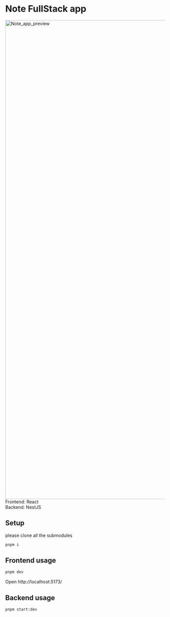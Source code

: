 # Note FullStack app
<img width="1510" alt="Note_app_preview" src="https://github.com/TypeErrorEngine2022/Note_FullStack_app/assets/63503373/760c7341-af46-4566-982e-28c48adcc99b"><br />
Frontend: React  
Backend: NestJS  

## Setup
please clone all the submodules
```bash
pnpm i
```


## Frontend usage
```bash
pnpm dev
```
Open http://localhost:5173/

## Backend usage
```bash
pnpm start:dev
```
